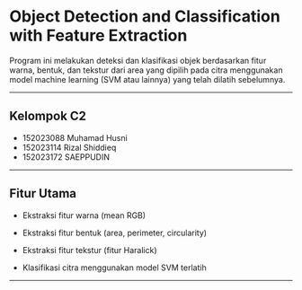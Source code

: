 # Object Detection and Classification with Feature Extraction

Program ini melakukan deteksi dan klasifikasi objek berdasarkan fitur warna, bentuk, dan tekstur dari area yang dipilih pada citra menggunakan model machine learning (SVM atau lainnya) yang telah dilatih sebelumnya.

---
## Kelompok C2 
- 152023088 Muhamad Husni 
- 152023114 Rizal Shiddieq
- 152023172 SAEPPUDIN

---

## Fitur Utama
- Ekstraksi fitur warna (mean RGB)

- Ekstraksi fitur bentuk (area, perimeter, circularity)

- Ekstraksi fitur tekstur (fitur Haralick)

- Klasifikasi citra menggunakan model SVM terlatih

---
